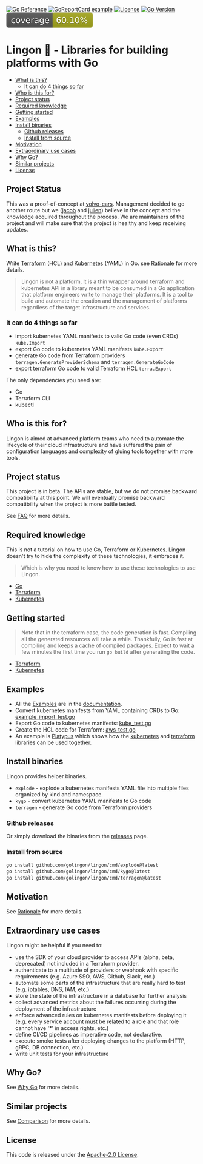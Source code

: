 [![Go Reference](https://pkg.go.dev/badge/github.com/golingon/lingon.svg)](https://pkg.go.dev/github.com/golingon/lingon)
[![GoReportCard example](https://goreportcard.com/badge/github.com/golingon/lingon)](https://goreportcard.com/report/github.com/golingon/lingon)
[![License](https://img.shields.io/badge/License-Apache_2.0-blue.svg)](https://opensource.org/licenses/Apache-2.0)
[![Go Version](https://img.shields.io/github/go-mod/go-version/golingon/lingon)](go.mod)
![Go Test Coverage](.github/coverage.svg)


# Lingon 🍒 - Libraries for building platforms with Go  <!-- omit in toc -->

- [What is this?](#what-is-this)
  - [It can do 4 things so far](#it-can-do-4-things-so-far)
- [Who is this for?](#who-is-this-for)
- [Project status](#project-status)
- [Required knowledge](#required-knowledge)
- [Getting started](#getting-started)
- [Examples](#examples)
- [Install binaries](#install-binaries)
  - [Github releases](#github-releases)
  - [Install from source](#install-from-source)
- [Motivation](#motivation)
- [Extraordinary use cases](#extraordinary-use-cases)
- [Why Go?](#why-go)
- [Similar projects](#similar-projects)
- [License](#license)

## Project Status

This was a proof-of-concept at [volvo-cars](https://github.com/volvo-cars/lingon). 
Management decided to go another route but we ([jacob](https://github.com/jlarfors) and [julien](https://github.com/veggiemonk)) believe in the concept 
and the knowledge acquired throughout the process. We are maintainers of the project and will make sure that the project is healthy and keep receiving updates.

## What is this?

Write [Terraform](./docs/terraform/) (HCL) and [Kubernetes](./docs/kubernetes/) (YAML) in Go. see [Rationale](./docs/rationale.md) for more details.

> Lingon is not a platform, it is a thin wrapper around terraform and kubernetes API in a library
> meant to be consumed in a Go application that platform engineers write to manage their platforms.
> It is a tool to build and automate the creation and the management of platforms regardless of the target infrastructure and services.

### It can do 4 things so far

- import kubernetes YAML manifests to valid Go code (even CRDs)  `kube.Import`
- export Go code to kubernetes YAML manifests  `kube.Export`
- generate Go code from Terraform providers `terragen.GenerateProviderSchema` and `terragen.GenerateGoCode`
- export terraform Go code to valid Terraform HCL  `terra.Export`

The only dependencies you need are:

- Go
- Terraform CLI
- kubectl

## Who is this for?

Lingon is aimed at advanced platform teams who need to automate the lifecycle of their cloud infrastructure
and have suffered the pain of configuration languages and complexity of gluing tools together with more tools.

## Project status

This project is in beta.
The APIs are stable, but we do not promise backward compatibility at this point.
We will eventually promise backward compatibility when the project is more battle tested.

See [FAQ](./docs/faq.md) for more details.

## Required knowledge

This is not a tutorial on how to use Go, Terraform or Kubernetes.
Lingon doesn't try to hide the complexity of these technologies, it embraces it.

> Which is why you need to know how to use these technologies to use Lingon.

- [Go](https://golang.org/)
- [Terraform](https://www.terraform.io/)
- [Kubernetes](https://kubernetes.io/)

## Getting started

> Note that in the terraform case, the code generation is fast.
> Compiling all the generated resources will take a while.
> Thankfully, Go is fast at compiling and keeps a cache of compiled packages.
> Expect to wait a few minutes the first time you run `go build` after generating the code.

- [Terraform](./docs/terraform/)
- [Kubernetes](./docs/kubernetes/)

## Examples

- All the [Examples](./docs/) are in the [documentation](./docs).
- Convert kubernetes manifests from YAML containing CRDs to Go: [example_import_test.go](./docs/kubernetes/crd/example_import_test.go)
- Export Go code to kubernetes manifests: [kube_test.go](./docs/kubernetes/kube/kube_test.go)
- Create the HCL code for Terraform: [aws_test.go](./docs/terraform/aws_test.go)
- An example is [Platypus](./docs/platypus/) which shows how
the [kubernetes](./docs/kubernetes/) and [terraform](./docs/terraform/) libraries can be used together.

## Install binaries

Lingon provides helper binaries.

- `explode` - explode a kubernetes manifests YAML file into multiple files organized by kind and namespace.
- `kygo` - convert kubernetes YAML manifests to Go code
- `terragen` - generate Go code from Terraform providers

### Github releases

Or simply download the binaries from the [releases](https://github.com/golingon/lingon/releases/latest) page.

### Install from source

```bash
go install github.com/golingon/lingon/cmd/explode@latest
go install github.com/golingon/lingon/cmd/kygo@latest
go install github.com/golingon/lingon/cmd/terragen@latest 

```

## Motivation

See [Rationale](./docs/rationale.md) for more details.

## Extraordinary use cases

Lingon might be helpful if you need to:

- use the SDK of your cloud provider to access APIs (alpha, beta, deprecated) not included in a Terraform provider.
- authenticate to a multitude of providers or webhook with specific requirements (e.g. Azure SSO, AWS, Github, Slack, etc.)
- automate some parts of the infrastructure that are really hard to test (e.g. iptables, DNS, IAM, etc.)
- store the state of the infrastructure in a database for further analysis
- collect advanced metrics about the failures occurring during the deployment of the infrastructure
- enforce advanced rules on kubernetes manifests before deploying it (e.g. every service account must be related to a role and that role cannot have '*' in access rights, etc.)
- define CI/CD pipelines as imperative code, not declarative.
- execute smoke tests after deploying changes to the platform (HTTP, gRPC, DB connection, etc.)
- write unit tests for your infrastructure

## Why Go?

See [Why Go](./docs/go.md) for more details.

## Similar projects

See [Comparison](./docs/comparison.md) for more details.

## License

This code is released under the [Apache-2.0 License](./LICENSE).
